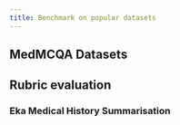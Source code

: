 ```yaml
---
title: Benchmark on popular datasets
---
```


## MedMCQA Datasets


## Rubric evaluation
### Eka Medical History Summarisation

